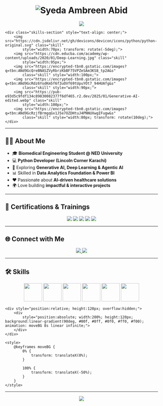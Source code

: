 
<h1 align="center">
  <img src="https://readme-typing-svg.herokuapp.com?font=Dancing+Script&weight=700&size=60&pause=1000&color=FF00FF&center=true&vCenter=true&width=700&lines=Syeda+Ambreen+Abid" alt="Syeda Ambreen Abid" />
</h1>

<p align="center">
  <a href="https://github.com/Syeda-Ambreen-Abid">
    <img src="https://readme-typing-svg.herokuapp.com?font=Roboto+Slab&weight=700&size=31&pause=600&color=#061578&center=true&vCenter=true&width=700&lines=Biomedical+Engineer+%7C+Python+Developer;AI+Enthusiast+%7C+Agentic+AI+Learner;Generative+AI+%26+Deep+Learning+Explorer;Aspiring+Data Analyst | Power BI Enthusiast" >
  </a>
</p>


<!-- Skills / Tech Section with Sequential Fade-in -->
    <div class="skills-section" style="text-align: center;">
        <img src="https://cdn.jsdelivr.net/gh/devicons/devicon/icons/python/python-original.svg" class="skill"
            style="width:70px; transform: rotate(-5deg);">
        <img src="https://cdn.educba.com/academy/wp-content/uploads/2020/01/Deep-Learning.jpg" class="skill"
            style="width:95px;">
        <img src="https://encrypted-tbn0.gstatic.com/images?q=tbn:ANd9GcQreBNASZVyRbrzKbBF75VPZeSAm3KS8_tp2A&s"
            class="skill" style="width:100px;">
        <img src="https://encrypted-tbn0.gstatic.com/images?q=tbn:ANd9GcRdz6YodKm5f6f3uOVf69tUpuYOt7_94HUAfg&s"
            class="skill" style="width:90px;">
        <img src="https://pub-e93d5c9fdf134c89830082377f6df465.r2.dev/2025/01/Generative-AI-edited.webp" class="skill"
            style="width:100px;">
        <img src="https://encrypted-tbn0.gstatic.com/images?q=tbn:ANd9GcRzjfBrmgqGx1J5e7OZDHtuJ4PNNUXwgIFugw&s"
            class="skill" style="width:80px; transform: rotate(10deg);">
    </div>
---

## 👩‍💻 About Me  
- 🎓 **Biomedical Engineering Student @ NED University**  
- 💻 **Python Developer (Lincoln Corner Karachi)**  
- 🧠 Exploring **Generative AI, Deep Learning & Agentic AI**  
- 📊 Skilled in **Data Analytics Foundation & Power BI**  
- ❤️ Passionate about **AI-driven healthcare solutions**  
- 🌍 Love building **impactful & interactive projects**  

---

## 📜 Certifications & Trainings  

<p align="center">
  <img src="https://img.shields.io/badge/Biomedical%20Engineering-NED%20University-000000?style=for-the-badge&logo=graduated&logoColor=FF0000" />
  <img src="https://img.shields.io/badge/Python%20Programming-Lincoln%20Corner%20Karachi-1E90FF?style=for-the-badge&logo=python&logoColor=FFFFFF" />
  <img src="https://img.shields.io/badge/Generative%20AI%20%26%20Deep%20Learning-Saylani%20Mass%20IT-FF0000?style=for-the-badge&logo=openai&logoColor=000000" />
  <img src="https://img.shields.io/badge/Agentic%20AI-Saylani%20Mass%20IT-000000?style=for-the-badge&logo=ai&logoColor=1E90FF" />
  <img src="https://img.shields.io/badge/Data%20Analytics-Bano%20Qabil-1E90FF?style=for-the-badge&logo=powerbi&logoColor=FFB900" />
</p>

---

## 🌐 Connect with Me  

<p align="center">
  <a href="mailto:scabid06l@gmail.com">
    <img src="https://img.shields.io/badge/-Email-000000?style=for-the-badge&logo=gmail&logoColor=FF0000">
  </a>
  <a href="https://www.linkedin.com/in/syeda-ambreen-abid-3507322a3">
    <img src="https://img.shields.io/badge/LinkedIn-000000?style=for-the-badge&logo=linkedin&logoColor=1E90FF">
  </a>
</p>

---

## 🛠 Skills

<p align="center">
  <img src="https://cdn.jsdelivr.net/gh/devicons/devicon/icons/python/python-original.svg" width="60" />
  <img src="https://cdn.educba.com/academy/wp-content/uploads/2020/01/Deep-Learning.jpg" width="60" />
  <img src="https://encrypted-tbn0.gstatic.com/images?q=tbn:ANd9GcQreBNASZVyRbrzKbBF75VPZeSAm3KS8_tp2A&s" width="60" />
  <img src="https://encrypted-tbn0.gstatic.com/images?q=tbn:ANd9GcRdz6YodKm5f6f3uOVf69tUpuYOt7_94HUAfg&s" width="60" />
  <img src="https://pub-e93d5c9fdf134c89830082377f6df465.r2.dev/2025/01/Generative-AI-edited.webp" width="60" />
  <img src="https://encrypted-tbn0.gstatic.com/images?q=tbn:ANd9GcRzjfBrmgqGx1J5e7OZDHtuJ4PNNUXwgIFugw&s" width="60" />
</p>

 <!-- Fun Background Animation -->
    <div style="position:relative; height:120px; overflow:hidden;">
        <div
            style="position:absolute; width:200%; height:120px; background:linear-gradient(90deg, #00f, #0ff, #0f0, #ff0, #f00); animation: moveBG 8s linear infinite;">
        </div>
    </div>

    <style>
        @keyframes moveBG {
            0% {
                transform: translateX(0%);
            }

            100% {
                transform: translateX(-50%);
            }
        }
    </style>
</body>

</html>

---

<!-- Footer -->
<p align="center">
  <img src="https://capsule-render.vercel.app/api?type=waving&color=0:1E90FF,50:000000,100:FF0000&height=120&section=footer" />
</p>
